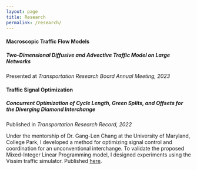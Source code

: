 ```yaml
---
layout: page
title: Research
permalink: /research/
---
```

#### Macroscopic Traffic Flow Models

#####  Two-Dimensional Diffusive and Advective Traffic Model on Large Networks

Presented at *Transportation Research Board Annual Meeting, 2023*

#### Traffic Signal Optimization

##### Concurrent Optimization of Cycle Length, Green Splits, and Offsets for the Diverging Diamond Interchange

Published in *Transportation Research Record, 2022*

Under the mentorship of Dr. Gang-Len Chang at the University of Maryland, College Park, I developed a method for optimizing signal control and coordination for an unconventional interchange. To validate the proposed Mixed-Integer Linear Programming model, I designed experiments using the Vissim traffic simulator. Published [here](https://journals.sagepub.com/doi/abs/10.1177/03611981221096664).

